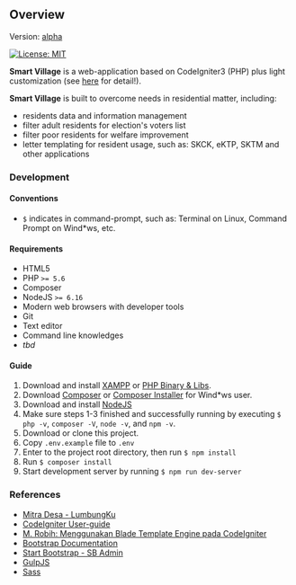 ## Overview
Version: [alpha](https://github.com/adiwids/smartvillage/tree/master)

[![License: MIT](https://img.shields.io/badge/License-MIT-yellow.svg)](https://opensource.org/licenses/MIT)

__Smart Village__ is a web-application based on CodeIgniter3 (PHP) plus light customization (see [here](https://github.com/adiwids/ci3) for detail!).

__Smart Village__ is built to overcome needs in residential matter, including:
  - residents data and information management
  - filter adult residents for election's voters list
  - filter poor residents for welfare improvement
  - letter templating for resident usage, such as: SKCK, eKTP, SKTM and other applications

### Development

#### Conventions
  - `$` indicates in command-prompt, such as: Terminal on Linux, Command Prompt on Wind*ws, etc.

#### Requirements

  - HTML5
  - PHP `>= 5.6`
  - Composer
  - NodeJS `>= 6.16`
  - Modern web browsers with developer tools
  - Git
  - Text editor
  - Command line knowledges
  - *tbd*

#### Guide
  1. Download and install [XAMPP](https://www.apachefriends.org/download.html) or [PHP Binary & Libs](https://www.php.net/downloads.php).
  2. Download [Composer](https://getcomposer.org/download/) or [Composer Installer](https://getcomposer.org/Composer-Setup.exe) for Wind*ws user.
  3. Download and install [NodeJS](https://nodejs.org/en/download)
  4. Make sure steps 1-3 finished and successfully running by executing `$ php -v`, `composer -V`, `node -v`, and `npm -v`.
  5. Download or clone this project.
  6. Copy `.env.example` file to `.env`
  7. Enter to the project root directory, then run `$ npm install`
  8. Run `$ composer install`
  9. Start development server by running `$ npm run dev-server`

### References

  - [Mitra Desa - LumbungKu](https://www.mitradesa.id)
  - [CodeIgniter User-guide](https://www.codeigniter.com/user_guide)
  - [M. Robih: Menggunakan Blade Template Engine pada CodeIgniter](https://medium.com/easyread/menggunakan-blade-template-engine-pada-codeigniter-369b2eea024c)
  - [Bootstrap Documentation](https://getbootstrap.com/docs/3.3)
  - [Start Bootstrap - SB Admin](https://startbootstrap.com/templates/sb-admin)
  - [GulpJS](https://gulpjs.com/docs/en/getting-started/quick-start)
  - [Sass](https://sass-lang.com)

